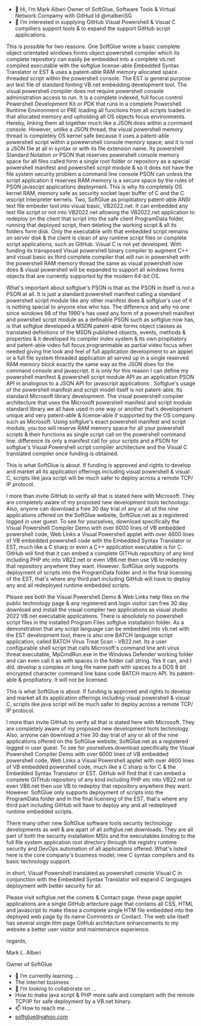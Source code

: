 - 👋 Hi, I’m Mark Alberi Owner of SoftGlue, Software Tools & Virtual Network Compamy with GitHud Id @malberiSG
- 👀 I’m interested in supplying GitHub Visual Powershell & Visual C compiliers support tools & to expand the support GitHub script applications. 

This is possible for two reasons. One SoftGlue wrote a basic complete object orientated windows forms object powershell compiler which its complete repository can easily be embedded into a complete vb.net compiled executable with the softglue license-able Embedded Syntax Translator or EST & uses a patent-able RAM memory allocated space threaded script within the powershell console. The EST is general purpose ant text file of standard fonting VB.net embedding development tool. The visual powershell compiler does not require powershell console administration access to run. It is a complete indexed, full focus control Powershell Development Kit or PDK that runs in a complete Powershell Runtime Environment or PRE loading all functions from all scripts loaded in that allocated memory and upholding all OS objects focus environments. Hereby, linking them all together much like a JSON does within a command console. However, unlike a JSON thread, the visual powershell memory thread is completely OS kernel safe because it uses a patent-able powershell script within a powewrshell console memory space; and it is not a JSON file at all in syntax or with its file extension name. Its powershell Standard Notation or PSON that reserves powershell console memory space for all files called form a single root folder or repository as a special powershell manifest and powershell script module & so it does not have the file system security problem a command line console PSON can unless the script application it reserves RAM memory is a secure space by the rules of PSON javascipt applications deployment. This is why its completely OS kernel RAM, memory safe as security socket layer buffer of C and the C wscript interpreter kernels. Two, SoftGlue as propitiatory patent-able ANSI text file embeder tool into visual basic, VB2022.net. It can embedded any text file script or not into VB2022.net allowing the VB2022.net application to redeploy on the client that script into the safe client ProgramData folder, running that deployed script, then deleting the working script & all its folders form disk. Only the executable with that embedded script remains on server disk & the client is clean of any runtime script files or complete script applications, such as GitHub. Visual C is not yet developed. With funding its transposed Visual powershell binary compiler to augment C++ and visual basic as third complete compiler that will run in powershell with the powershell RAM memory thread the same as visual powershell now does & visual powershell will be expanded to support all windows forms objects that are currently supported by the modern 64-bit OS.

What's important about softglue's PSON is that as the PSON in itself is not a PSON at all. It is just a standard powershell manifest calling a standard powershell script module like any other manifest does & softglue's use of it is nothing special to anyone else who has. The difference and why no one since windows 98 of the 1990's has used any form of a powershell manifest and powrshell script module as a definable PSON such as softglue now has, is that softglue developed a MSDN patent-able forms object classes as translated definitions of the MSDN published objects, events, methods & properties & it developed its compiler index system & its own propitiatory and patent-able video full focus programmable as partial video focus when needed giving the look and feel of full application development to an applet or a full file system threaded application all served up in a single reserved RAM memory block exactly the same way as the JSON does for the command console and javascript. It is only for this reason I can define my powershell manifest & powershell script module API as an application PSON API in analogous to a JSON API for javascript applications . Softglue's usage of the powershell manifest and script model itself is not patent-able. Its standard Microsoft library development. The visual powershell compiler architecture that uses the Microsoft powershell manifest and script module standard library we all have used in one way or another that's development unique and very patent-able & license-able if supported by the OS company such as Microsoft. Using softglue's exact powershell manifest and script module, you too will reserve RAM memory space for all your powershell scripts & their functions as single script call on the powershell command line. difference its only a manifest call for your scripts and a PSON for softglue's Visual Powershell script compiler architecture and the Visual C translated compiler once funding is obtained.

This is what SoftGlue is about. If funding is approved and rights to develop and market all its application offerings including visual powershell & visual C, scripts like java script will be much safer to deploy across a remote TCP/ IP protocol.

I more than invite GitHub to verify all that is stated here with Microsoft. They are completely aware of my proposed new development tools technology. Also, anyone can download a free 30 day trial of any or all of the nine applications offered on the SoftGlue website, SoftGlue.net as a registered logged in user guest. To see for yourselves, download specifically the Visual Powershell Compiler Demo with over 6000 lines of VB embedded powershell code, Web Links a Visual Powershell applet with over 4600 lines of VB embedded powershell code with the Embedded Syntax Translator or EST, much like a C sharp or even a C++ application executable is for C. GitHub will find that it can embed a complete GITHub repository of any kind including PHP etc into VB22.net or even VB6.net then use VB to redeploy that repository anywhere they want. However. SoftGlue only supports deployment of scripts into the ProgramData folder and in the final licensing of the EST, that's where any third part including GitHub will have to deploy any and all redeployed runtime embedded scripts.

Please see both the Visual Powershell Demo & Web Links help files on the public technology page & any registered and login visitor can free 30 day download and install the visual compiler two applications as visual studio 2022 VB.net executable applications. There is absolutely no powershell script files in the installed Program Files softglue installation folder. As a demonstration that any script language can be embedded into vb.net with the EST development tool, there is also one BATCH language script application, called BATCH Virus Treat Scan - VB22.net. Its a user configurable shell script that calls Microsoft's command line anti virus threat executable, MpCmdRun.exe in the Windows Defender working folder and can even call it as with spaces in the folder call string. Yes it can, and I did, develop a complex or long file name path with spaces to a DOS 8 bit encrypted character command line base code BATCH macro API. Its patent-able & propitiatory. It will not be licensed.

This is what SoftGlue is about. If funding is approved and rights to develop and market all its application offerings including visual powershell & visual C, scripts like java script will be much safer to deploy across a remote TCP/ IP protocol.

I more than invite GitHub to verify all that is stated here with Microsoft. They are completely aware of my proposed new development tools technology. Also, anyone can download a free 30 day trial of any or all of the nine applications offered on the SoftGlue website, SoftGlue.net as a registered logged in user guest. To see for yourselves.download specifically the Visual Powershell Compiler Demo with over 6000 lines of VB embedded powershell code, Web Links a Visual Powershell applet with over 4600 lines of VB embedded powershell code, much like a C sharp is for C & the Embedded Syntax Translator or EST. GitHub will find that it can embed a complete GITHub repository of any kind including PHP etc into VB22.net or even VB6.net then use VB to redeploy that repository anywhere they want. However. SoftGlue only supports deployment of scripts into the ProgramData folder and in the final licensing of the EST, that's where any third part including GitHub will have to deploy any and all redeployed runtime embedded scripts.

There many other new SoftGlue software tools security technology developments as well & are apart of all softglue.net downloads. They are all part of both the security installation MSIs and the executables binding to the full file system application root directory through the registry runtime security and DevOps automation of all applications offered. What's listed here is the core company's business model; new C syntax compilers and its basic technology support.

in short, Visual Powershell translated as powershell console Visual C in conjunction with the Embedded Syntax Translator will expand C languages deployment with better security for all.

Please visit softglue.net the comets & Contact page. these page applet applications are a single GitHub artecture page that contains all CSS, HTML and javascript to make these a complete single HTM file embedded into the deployed web page by its name Comments or Contact. The web site itself has several single htm page GitHub architecture enhancements to my website a better user visitor and maintenance experience.

regards,

Mark L. Alberi

Owner of SoftGlue


- 🌱 I’m currently learning ...
- The internet business
- 💞️ I’m looking to collaborate on ...
-  How to make java script & PHP more safe and complaint with the remote TCP/IP for safe deployment by a VB.net binary.
- 📫 How to reach me ...
- softglue@yahoo.com
<!---
malberiSG/malberiSG is a ✨ special ✨ repository because its `README.md` (this file) appears on your GitHub profile.
You can click the Preview link to take a look at your changes.
--->
